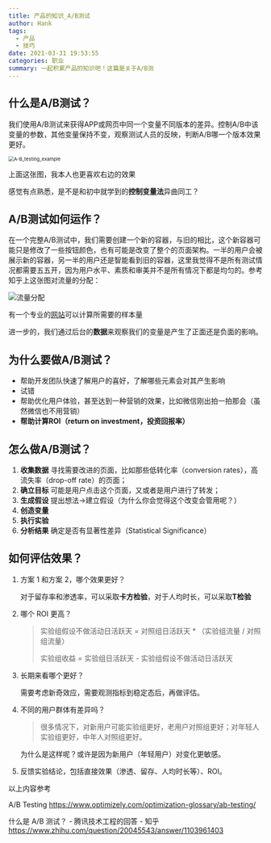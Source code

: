```yaml
---
title: 产品的知识_A/B测试
author: Hank
tags:
  - 产品
  - 技巧
date: 2021-03-31 19:53:55
categories: 职业
summary: 一起积累产品的知识吧！这篇是关于A/B测
---
```


## 什么是A/B测试？

我们使用A/B测试来获得APP或网页中同一个变量不同版本的差异。控制A/B中该变量的参数，其他变量保持不变，观察测试人员的反映，判断A/B哪一个版本效果更好。

<img src="https://my-picbed.oss-cn-hangzhou.aliyuncs.com/img/20210331202506.png" alt="A-B_testing_example" style="zoom:67%;" />

上面这张图，我本人也更喜欢右边的效果

感觉有点熟悉，是不是和初中就学到的**控制变量法**异曲同工？

## A/B测试如何运作？

在一个完整A/B测试中，我们需要创建一个新的容器，与旧的相比，这个新容器可能只是修改了一些按钮颜色，也有可能是改变了整个的页面架构。一半的用户会被展示新的容器，另一半的用户还是智能看到旧的容器，这里我觉得不是所有测试情况都需要五五开，因为用户水平、素质和审美并不是所有情况下都是均匀的。参考知乎上这张图对流量的分配：

![流量分配](https://my-picbed.oss-cn-hangzhou.aliyuncs.com/img/20210331213146.jpg)

有一个专业的[网站](https://link.zhihu.com/?target=https%3A//www.evanmiller.org/ab-testing/sample-size.html)可以计算所需要的样本量

进一步的，我们通过后台的**数据**来观察我们的变量是产生了正面还是负面的影响。

## 为什么要做A/B测试？

+ 帮助开发团队快速了解用户的喜好，了解哪些元素会对其产生影响
+ 试错
+ 帮助优化用户体验，甚至达到一种营销的效果，比如微信刚出拍一拍那会（虽然微信也不用营销）
+ **帮助计算ROI（return on investment，投资回报率）**

## 怎么做A/B测试？

1. **收集数据** 寻找需要改进的页面，比如那些低转化率（conversion rates），高流失率（drop-off rate）的页面；
2. **确立目标** 可能是用户点击这个页面，又或者是用户进行了转发；
3. **生成假设** 提出想法→建立假设（为什么你会觉得这个改变会管用呢？）
4. **创造变量**
5. **执行实验** 
6. **分析结果** 确定是否有显著性差异（Statistical Significance）

## 如何评估效果？

1. 方案 1 和方案 2，哪个效果更好？

   对于留存率和渗透率，可以采取**卡方检验**，对于人均时长，可以采取**T检验**

2. 哪个 ROI 更高？

   > 实验组假设不做活动日活跃天 = 对照组日活跃天 * （实验组流量 / 对照组流量）
   >
   > 实验组收益 = 实验组日活跃天 - 实验组假设不做活动日活跃天

3. 长期来看哪个更好？

   需要考虑新奇效应，需要观测指标到稳定态后，再做评估。

4. 不同的用户群体有差异吗？

   > 很多情况下，对新用户可能实验组更好，老用户对照组更好；对年轻人实验组更好，中年人对照组更好。
   
   为什么是这样呢？或许是因为新用户（年轻用户）对变化更敏感。
   
5. 反馈实验结论，包括直接效果（渗透、留存、人均时长等）、ROI。



以上内容参考

A/B Testing https://www.optimizely.com/optimization-glossary/ab-testing/

什么是 A/B 测试？ - 腾讯技术工程的回答 - 知乎 https://www.zhihu.com/question/20045543/answer/1103961403








